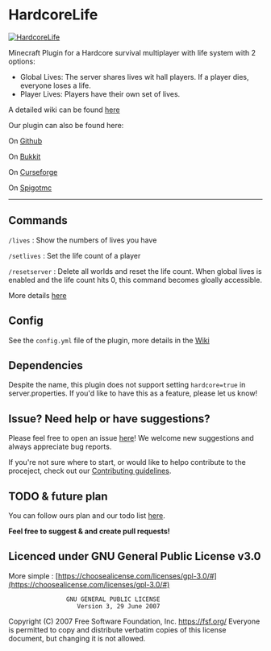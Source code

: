 # HardcoreLife

[![HardcoreLife](https://www.spigotmc.org/data/resource_icons/91/91375.jpg?1618568731)](https://dev.bukkit.org/projects/hardcorelife)

Minecraft Plugin for a Hardcore survival multiplayer with life system with 2 options:

- Global Lives: The server shares lives wit hall players. If a player dies, everyone loses a life.
- Player Lives: Players have their own set of lives.

A detailed wiki can be found [here](https://github.com/Chryscorelab/HardcoreLife/wiki/Home)

Our plugin can also be found here:

On [Github](https://github.com/Chryscorelab/HardcoreLife/releases)

On [Bukkit](https://dev.bukkit.org/projects/hardcorelife)

On [Curseforge](https://www.curseforge.com/minecraft/bukkit-plugins/hardcorelife)

On [Spigotmc](https://www.spigotmc.org/resources/hardcore-life.91375/)

---

## Commands

`/lives` : Show the numbers of lives you have

`/setlives` : Set the life count of a player

`/resetserver` : Delete all worlds and reset the life count. When global lives is enabled and the life count hits 0, this command becomes gloally accessible.

More details [here](https://github.com/Chryscorelab/HardcoreLife/wiki/Commands)

## Config

See the `config.yml` file of the plugin, more details in the [Wiki](https://github.com/Chryscorelab/HardcoreLife/wiki/Config-files)

## Dependencies

Despite the name, this plugin does not support setting `hardcore=true` in server.properties. If you'd like to have this as a feature, please let us know!

## Issue? Need help or have suggestions?

Please feel free to open an issue [here](https://github.com/Chryscorelab/HardcoreLife/issues)! We welcome new suggestions and always appreciate bug reports.

If you're not sure where to start, or would like to helpo contribute to the proceject, check out our [Contributing guidelines](./CONTRIBUTING.md).

## TODO & future plan

You can follow ours plan and our todo list [here](https://github.com/Chryscorelab/HardcoreLife/projects).

**Feel free to suggest & and create pull requests!**

## Licenced under GNU General Public License v3.0

More simple : [https://choosealicense.com/licenses/gpl-3.0/#](https://choosealicense.com/licenses/gpl-3.0/#)

                    GNU GENERAL PUBLIC LICENSE
                       Version 3, 29 June 2007

Copyright (C) 2007 Free Software Foundation, Inc. <https://fsf.org/>
Everyone is permitted to copy and distribute verbatim copies
of this license document, but changing it is not allowed.
